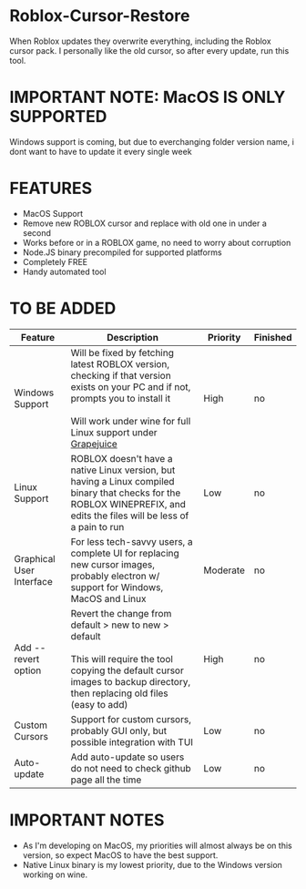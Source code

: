 # Roblox-Cursor-Restore

When Roblox updates they overwrite everything, including the Roblox cursor pack. I personally like the old cursor, so after every update, run this tool.

# IMPORTANT NOTE: MacOS IS ONLY SUPPORTED
Windows support is coming, but due to everchanging folder version name, i dont want to have to update it every single week
# FEATURES

- MacOS Support
- Remove new ROBLOX cursor and replace with old one in under a second
- Works before or in a ROBLOX game, no need to worry about corruption
- Node.JS binary precompiled for supported platforms
- Completely FREE
- Handy automated tool


# TO BE ADDED

| Feature                  | Description                                                                                                                                                                                                                                       | Priority | Finished |
|--------------------------|---------------------------------------------------------------------------------------------------------------------------------------------------------------------------------------------------------------------------------------------------|----------|----------|
| Windows Support          | Will be fixed by fetching latest ROBLOX version, checking if that version exists on your PC and if not, prompts you to install it<br><br>Will work under wine for full Linux support under [Grapejuice](https://gitlab.com/brinkervii/grapejuice) | High     | no       |
| Linux Support            | ROBLOX doesn't have a native Linux version, but having a Linux compiled binary that checks for the ROBLOX WINEPREFIX, and edits the files will be less of a pain to run                                                                           | Low      | no       |
| Graphical User Interface | For less tech-savvy users, a complete UI for replacing new cursor images, probably electron w/ support for Windows, MacOS and Linux                                                                                                               | Moderate | no       |
| Add --revert option      | Revert the change from default > new to new > default<br><br>This will require the tool copying the default cursor images to backup directory, then replacing old files (easy to add)                                                             | High     | no       |
| Custom Cursors           | Support for custom cursors, probably GUI only, but possible integration with TUI                                                                                                                                                                  | Low      | no       |
| Auto-update              | Add auto-update so users do not need to check github page all the time                                                                                                                                                                            | Low      | no       |

# IMPORTANT NOTES

- As I'm developing on MacOS, my priorities will almost always be on this version, so expect MacOS to have the best support.
- Native Linux binary is my lowest priority, due to the Windows version working on wine.
